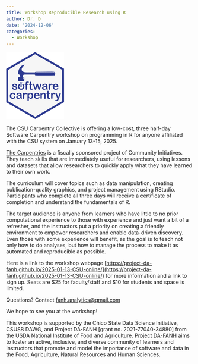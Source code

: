 ```yaml
---
title: Workshop Reproducible Research using R
author: Dr. D
date: '2024-12-06'
categories:
  - Workshop
---
```



![](swc-hex-logo.png)


The CSU Carpentry Collective is offering a low-cost, three half-day Software Carpentry workshop on  programming in R for anyone affiliated with the CSU system on January 13-15, 2025.   
 
[The Carpentries](https://carpentries.org/) is a fiscally sponsored project of Community Initiatives. They teach skills that are immediately useful for researchers, using lessons and datasets that allow researchers to quickly apply what they have learned to their own work.
 
The curriculum will cover topics such as data manipulation, creating publication-quality graphics, and project management using RStudio. Participants who complete all three days will receive a certificate of completion and understand the fundamentals of R. 
 
The target audience is anyone from learners who have little to no prior computational experience to those with experience and just want a bit of a refresher, and the instructors put a priority on creating a friendly environment to empower researchers and enable data-driven discovery. Even those with some experience will benefit, as the goal is to teach not only how to do analyses, but how to manage the process to make it as automated and reproducible as possible.
 
Here is a link to the workshop webpage [https://project-da-fanh.github.io/2025-01-13-CSU-online/](https://project-da-fanh.github.io/2025-01-13-CSU-online/) for more information and a link to sign up. Seats are $25 for faculty/staff and $10 for students and space is limited. 
 
Questions? Contact fanh.analytics@gmail.com
 
We hope to see you at the workshop!
 
 
This workshop is supported by the Chico State Data Science Initiative, CSUSB DAWG, and Project DA-FANH [grant no. 2021-77040-34880] from the USDA National Institute of Food and Agriculture. [Project DA-FANH](https://www.dataanalytics4fanh.science/) aims to foster an active, inclusive, and diverse community of learners and instructors that promote and model the importance of software and data in the Food, Agriculture, Natural Resources and Human Sciences.


